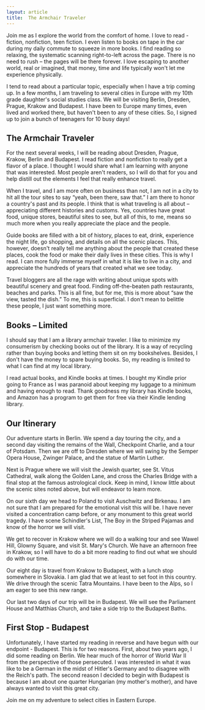 ```yaml
---
layout: article
title:  The Armchair Traveler
---
```

 Join me as I explore the world from the comfort of home.  I love to read - fiction, nonfiction, teen fiction.  I even listen to books on tape in the car during my daily commute to squeeze in more books.  I find reading so relaxing, the systematic scanning right-to-left across the page.  There is no need to rush – the pages will be there forever.  I love escaping to another world, real or imagined, that money, time and life typically won't let me experience physically.  

I tend to read about a particular topic, especially when I have a trip coming up.  In a few months, I am traveling to several cities in Europe with my 10th grade daughter's social studies class.  We will be visiting Berlin, Dresden, Prague, Krakow and Budapest.  I have been to Europe many times, even lived and worked there, but haven't been to any of these cities.  So, I signed up to join a bunch of teenagers for 10 busy days!

The Armchair Traveler
---------------------
For the next several weeks, I will be reading about Dresden, Prague, Krakow, Berlin and Budapest.  I read fiction and nonfiction to really get a flavor of a place.  I thought I would share what I am learning with anyone that was interested.  Most people aren't readers, so I will do that for you and help distill out the elements I feel that really enhance travel.

When I travel, and I am more often on business than not, I am not in a city to hit all the tour sites to say “yeah, been there, saw that.”  I am there to honor a country's past and its people.  I think that is what traveling is all about – appreciating different histories and customs.  Yes, countries have great food, unique stores, beautiful sites to see, but all of this, to me, means so much more when you really appreciate the place and the people.

Guide books are filled with a bit of history, places to eat, drink, experience the night life, go shopping, and details on all the scenic places.  This, however, doesn't really tell me anything about the people that created these places, cook the food or make their daily lives in these cities.  This is why I read.  I can more fully immerse myself in what it is like to live in a city, and appreciate the hundreds of years that created what we see today.

Travel bloggers are all the rage with writing about unique spots with beautiful scenery and great food.  Finding off-the-beaten path restaurants, beaches and parks.  This is all fine, but for me, this is more about “saw the view, tasted the dish.”  To me, this is superficial.  I don't mean to belittle these people, I just want something more.

Books – Limited
---------------
I should say that I am a library armchair traveler.  I like to minimize my consumerism by checking books out of the library.  It is a way of recycling rather than buying books and letting them sit on my bookshelves.  Besides, I don't have the money to spare buying books.  So, my reading is limited to what I can find at my local library.  

I read actual books, and Kindle books at times.  I bought my Kindle prior going to France as I was paranoid about keeping my luggage to a minimum and having enough to read.  Thank goodness my library has Kindle books, and Amazon has a program to get them for free via their Kindle lending library.

Our Itinerary
-------------
Our adventure starts in Berlin.  We spend a day touring the city, and a second day visiting the remains of the Wall, Checkpoint Charlie, and a tour of Potsdam.  Then we are off to Dresden where we will swing by the Semper Opera House, Zwinger Palace, and the statue of Martin Luther.  

Next is Prague where we will visit the Jewish quarter, see St. Vitus Cathedral, walk along the Golden Lane, and cross the Charles Bridge with a final stop at the famous astrological clock.  Keep in mind, I know little about the scenic sites noted above, but will endeavor to learn more.

On our sixth day we head to Poland to visit Auschwitz and Birkenau.  I am not sure that I am prepared for the emotional visit this will be.  I have never visited a concentration camp before, or any monument to this great world tragedy.  I have scene Schindler's List, The Boy in the Striped Pajamas and know of the horror we will visit.  

We get to recover in Krakow where we will do a walking tour and see Wawel Hill, Glowny Square, and visit St. Mary's Church.  We have an afternoon free in Krakow, so I will have to do a bit more reading to find out what we should do with our time.

Our eight day is travel from Krakow to Budapest, with a lunch stop somewhere in Slovakia.   I am glad that we at least to set foot in this country.  We drive through the scenic Tatra Mountains.  I have been to the Alps, so I am eager to see this new range.

Our last two days of our trip will be in Budapest.  We will see the Parliament House and Matthias Church, and take a side trip to the Budapest Baths.  

First Stop - Budapest
------------------------
Unfortunately, I have started my reading in reverse and have begun with our endpoint - Budapest.  This is for two reasons.  First, about two years ago, I did some reading on Berlin.  We hear much of the horror of World War II from the perspective of those persecuted.  I was interested in what it was like to be a German in the midst of Hitler's Germany and to disagree with the Reich's path.  The second reason I decided to begin with Budapest is because I am about one quarter Hungarian (my mother's mother), and have always wanted to visit this great city.    

Join me on my adventure to select cities in Eastern Europe.  
